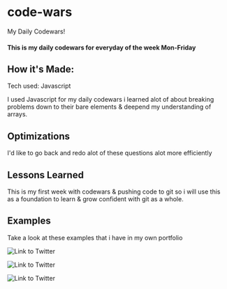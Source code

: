 # code-wars
My Daily Codewars!

#### This is my daily codewars for everyday of the week Mon-Friday

## How it's Made:
Tech used: Javascript

I used Javascript for my daily codewars i learned alot of about breaking problems down to their bare elements & deepend my understanding of arrays.

## Optimizations
I'd like to go back and redo alot of these questions alot more efficiently 

## Lessons Learned
This is my first week with codewars & pushing code to git so i will use this as a foundation to learn & grow confident with git as a whole.

## Examples
Take a look at these examples that i have in my own portfolio

![Link to Twitter](https://twitter.com/home)

![Link to Twitter](https://twitter.com/home)

![Link to Twitter](https://twitter.com/home)